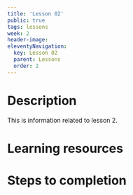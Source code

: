 ```yaml
---
title: 'Lesson 02'
public: true
tags: lessons
week: 2
header-image:
eleventyNavigation:
  key: Lesson 02
  parent: Lessons
  order: 2
---
```

# Description

This is information related to lesson 2.

# Learning resources

# Steps to completion
